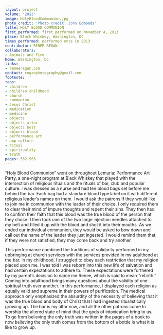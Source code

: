 ```yaml
---
layout: project
volume: '2013'
image: HolyBloodCommunion.jpg
photo_credit: 'Photo credit: John Edmonds'
title: HOLY BLOOD COMMUNION
first_performed: first performed on November 4, 2013
place: Black Whiskey, Washington, DC
times_performed: performed once in 2013
contributor: RENEE REGAN
collaborators:
- Animals and Fire
home: Washington, DC
links:
- reneeregan.com
contact: reganphotography@gmail.com
footnote: ''
tags:
- children
- children childhood
- church
- communion
- Jesus Christ
- medication
- medicine
- objects
- objects altar
- objects belt
- objects blood
- performance art
- pop culture
- ritual
- spirituality
- truth
pages: 562-563
---
```


“Holy Blood Communion” went on throughout Lemuria: Performance Art Party, a one-night program at Black Whiskey that played with the intersection of religious rituals and the rituals of bar, club and popular culture. I was dressed as a nurse and had ten blood bags set before me behind the bar. Each bag had a standard blood type label on it with different religious leader’s names on them. I would ask the patrons if they would like to join me in communion with the leader of their choice. I only required them to clear their mind of impure thoughts and repent their sins. They then had to confirm their faith that this blood was the true blood of the person that they chose. I then took one of the two large injection needles attached to my belt and filled it up with the blood and shot it into their mouths. As we ended our individual communion, they would be asked to bow down and call out the name of the leader they just ingested. I would remind them that, if they were not satisfied, they may come back and try another.

This performance combined the traditions of solidarity performed in my upbringing at church services with the services provided in my adulthood at the bar. In my childhood, I struggled to obey each restriction that my religion placed upon me. I was told I was reborn into this new life of salvation and had certain expectations to adhere to. These expectations were furthered by my parent’s decision to name me Renee, which is said to mean “rebirth.” Coming into adulthood brings many questions about the validity of one spiritual truth over another. In this performance, I displayed each religion as equally valid and supreme in their powers of purification. The medical approach only emphasized the absurdity of the necessity of believing that it was the true blood and body of Christ that I had ingested ritualistically growing up. The bar is my altar now, and all the other patrons come to worship the altered state of mind that the gods of intoxication bring to us. To go from believing the only truth was written in the pages of a book to now believing the only truth comes from the bottom of a bottle is what it is like to grow up.
